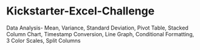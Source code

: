 # Kickstarter-Excel-Challenge
Data Analysis- Mean, Variance, Standard Deviation, Pivot Table, Stacked Column Chart, Timestamp Conversion, Line Graph, Conditional Formatting, 3 Color Scales, Split Columns

